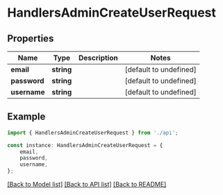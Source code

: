 # HandlersAdminCreateUserRequest


## Properties

Name | Type | Description | Notes
------------ | ------------- | ------------- | -------------
**email** | **string** |  | [default to undefined]
**password** | **string** |  | [default to undefined]
**username** | **string** |  | [default to undefined]

## Example

```typescript
import { HandlersAdminCreateUserRequest } from './api';

const instance: HandlersAdminCreateUserRequest = {
    email,
    password,
    username,
};
```

[[Back to Model list]](../README.md#documentation-for-models) [[Back to API list]](../README.md#documentation-for-api-endpoints) [[Back to README]](../README.md)
